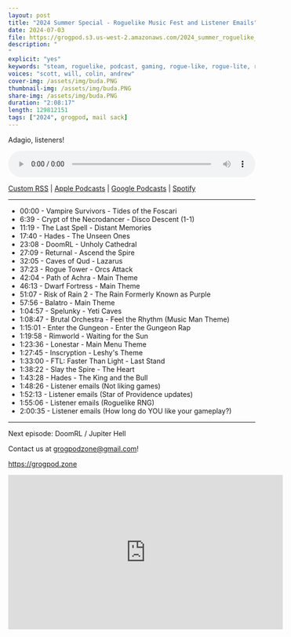 ```yaml
---
layout: post
title: "2024 Summer Special - Roguelike Music Fest and Listener Emails"
date: 2024-07-03
file: https://grogpod.s3.us-west-2.amazonaws.com/2024_summer_roguelike_music.mp3
description: "
"
explicit: "yes" 
keywords: "steam, roguelike, podcast, gaming, rogue-like, rogue-lite, roguelite"
voices: "scott, will, colin, andrew"
cover-img: /assets/img/buda.PNG
thumbnail-img: /assets/img/buda.PNG
share-img: /assets/img/buda.PNG
duration: "2:08:17"
length: 129812151
tags: ["2024", grogpod, mail sack]
---
```


Adagio, listeners! 


<div class="container">
  <audio controls style="width: 100%;">
    <source src="https://grogpod.s3.us-west-2.amazonaws.com/2024_summer_roguelike_music.mp3" type="audio/mpeg">
  </audio>
</div>

[Custom RSS](https://grogpod.zone/feed.xml) | [Apple Podcasts](https://podcasts.apple.com/us/podcast/grogpod/id1650474911) | [Google Podcasts](https://podcasts.google.com/feed/aHR0cHM6Ly9ncm9ncG9kLnpvbmUvZmVlZC54bWw) | [Spotify](https://open.spotify.com/show/655SEhPUWIC77oO3hILe0b)

---
* 00:00 - Vampire Survivors - Tides of the Foscari
* 6:39 - Crypt of the Necrodancer - Disco Descent (1-1)
* 11:19 - The Last Spell - Distant Memories
* 17:40 - Hades - The Unseen Ones
* 23:08 - DoomRL - Unholy Cathedral
* 27:09 - Returnal - Ascend the Spire
* 32:05 - Caves of Qud - Lazarus
* 37:23 - Rogue Tower - Orcs Attack
* 42:04 - Path of Achra - Main Theme
* 46:13 - Dwarf Fortress - Main Theme
* 51:07 - Risk of Rain 2 - The Rain Formerly Known as Purple
* 57:56 - Balatro - Main Theme
* 1:04:57 - Spelunky - Yeti Caves
* 1:08:47 - Brutal Orchestra - Feel the Rhythm (Music Man Theme)
* 1:15:01 - Enter the Gungeon - Enter the Gungeon Rap
* 1:19:58 - Rimworld - Waiting for the Sun
* 1:23:36 - Lonestar - Main Menu Theme
* 1:27:45 - Inscryption - Leshy's Theme
* 1:33:00 - FTL: Faster Than Light - Last Stand
* 1:38:22  - Slay the Spire - The Heart
* 1:43:28  - Hades - The King and the Bull
* 1:48:26 - Listener emails (Not liking games)
* 1:52:13 - Listener emails (Star of Providence updates)
* 1:55:06 - Listener emails (Roguelike RNG)
* 2:00:35 - Listener emails (How long do YOU like your gameplay?)

---



Next episode: DoomRL / Jupiter Hell

Contact us at grogpodzone@gmail.com!

https://grogpod.zone


<div class="embed-responsive embed-responsive-16by9">
<iframe width="560" height="315" src="https://www.youtube.com/embed/xxxxxx" title="YouTube video player" frameborder="0" allow="accelerometer; autoplay; clipboard-write; encrypted-media; gyroscope; picture-in-picture" allowfullscreen></iframe>
</div>
